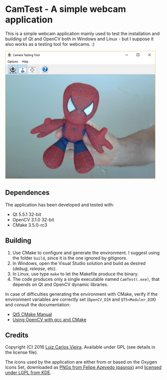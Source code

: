 # CamTest - A simple webcam application

This is a simple webcam application mainly used to test the installation and building of Qt and OpenCV both in Windows and Linux - but I suppose it also works as a testing tool for webcams. :)

![Screenshot](screenshot.png)

## Dependences

The application has been developed and tested with:

- Qt 5.5.1 32-bit
- OpenCV 3.1.0 32-bit
- CMake 3.5.0-rc3

## Building

1. Use CMake to configure and generate the environment. I suggest using the folder `build`, since it is the one ignored by gitignore.
2. In Windows, open the Visual Studio solution and build as desired (*debug*, *release*, etc).
3. In Linux, use type `make` to let the Makefile produce the binary.
4. The code produces only a single executable named `CamTest(.exe)`, that depends on Qt and OpenCV dynamic libraries.

In case of difficulties generating the environment with CMake, verify if the environment variables are correctly set (`OpenCV_DIR` and `QT5<Module>_DIR`) and consult the documentation:

- [Qt5 CMake Manual](http://doc.qt.io/qt-5/cmake-manual.html)
- [Using OpenCV with gcc and CMake](http://docs.opencv.org/2.4/doc/tutorials/introduction/linux_gcc_cmake/linux_gcc_cmake.html)

## Credits

Copyright (C) 2016 [Luiz Carlos Vieira](http://www.luiz.vieira.nom.br). Available under GPL (see details in the license file).

The icons used by the application are either from or based on the Oxygen Icons Set, downloaded as [PNGs from Felipe Azevedo (pasnox)](https://github.com/pasnox/oxygen-icons-png) and [licensed under LGPL from KDE](https://techbase.kde.org/Projects/Oxygen/Licensing).